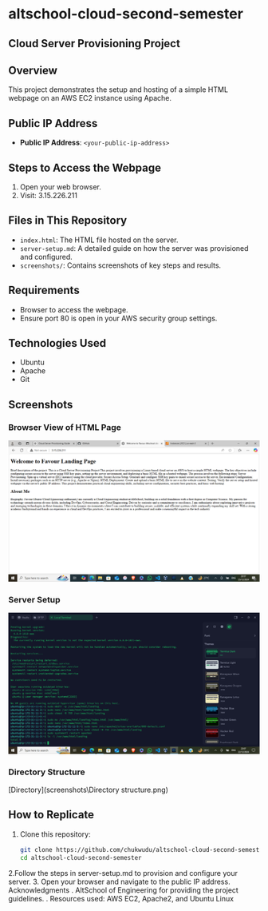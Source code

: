 # altschool-cloud-second-semester

## Cloud Server Provisioning Project

## Overview

This project demonstrates the setup and hosting of a simple HTML webpage on an AWS EC2 instance using Apache.

## Public IP Address

- **Public IP Address**: `<your-public-ip-address>`

## Steps to Access the Webpage

1. Open your web browser.
2. Visit: 3.15.226.211

## Files in This Repository

- `index.html`: The HTML file hosted on the server.
- `server-setup.md`: A detailed guide on how the server was provisioned and configured.
- `screenshots/`: Contains screenshots of key steps and results.

## Requirements

- Browser to access the webpage.
- Ensure port 80 is open in your AWS security group settings.

## Technologies Used

- Ubuntu
- Apache
- Git

## Screenshots

### Browser View of HTML Page

![Landing Page](screenshots\browser-landing-page.png.png)

### Server Setup

![Terminal Output](screenshots\terminal-server-setup.png.png)

### Directory Structure

[Directory](screenshots\Directory structure.png)

## How to Replicate

1. Clone this repository:

   ```bash
   git clone https://github.com/chukwudu/altschool-cloud-second-semester.git
   cd altschool-cloud-second-semester

2.Follow the steps in server-setup.md to provision and configure your server.
3. Open your browser and navigate to the public IP address.
 Acknowledgments
. AltSchool of Engineering for providing the project guidelines.
. Resources used: AWS EC2, Apache2, and Ubuntu Linux
